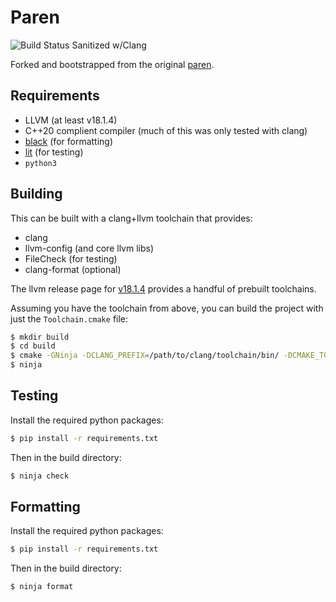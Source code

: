 # Paren

![Build Status Sanitized w/Clang](https://github.com/PiJoules/paren/actions/workflows/build-sanitized-clang.yml/badge.svg)

Forked and bootstrapped from the original [paren](https://bitbucket.org/ktg/paren/src/master/).

## Requirements

- LLVM (at least v18.1.4)
- C++20 complient compiler (much of this was only tested with clang)
- [black](https://github.com/psf/black) (for formatting)
- [lit](https://pypi.org/project/lit/) (for testing)
- `python3`

## Building

This can be built with a clang+llvm toolchain that provides:

- clang
- llvm-config (and core llvm libs)
- FileCheck (for testing)
- clang-format (optional)

The llvm release page for [v18.1.4](https://github.com/llvm/llvm-project/releases/tag/llvmorg-18.1.4) provides a handful of prebuilt toolchains.

Assuming you have the toolchain from above, you can build the project with just the `Toolchain.cmake` file:

```sh
$ mkdir build
$ cd build
$ cmake -GNinja -DCLANG_PREFIX=/path/to/clang/toolchain/bin/ -DCMAKE_TOOLCHAIN_FILE=../Toolchain.cmake ..
$ ninja
```

## Testing

Install the required python packages:

```sh
$ pip install -r requirements.txt
```

Then in the build directory:

```sh
$ ninja check
```

## Formatting

Install the required python packages:

```sh
$ pip install -r requirements.txt
```

Then in the build directory:

```sh
$ ninja format
```
